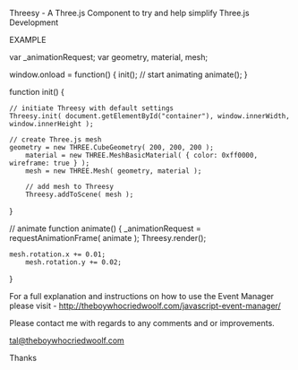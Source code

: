 Threesy - A Three.js Component to try and help simplify Three.js Development

EXAMPLE

var _animationRequest;
var geometry, material, mesh;


window.onload = function()
{
	init();
	// start animating
    	animate();
}


function init()
{
	
	// initiate Threesy with default settings
	Threesy.init( document.getElementById("container"), window.innerWidth, window.innerHeight );
	
	// create Three.js mesh
	geometry = new THREE.CubeGeometry( 200, 200, 200 );
    	material = new THREE.MeshBasicMaterial( { color: 0xff0000, wireframe: true } );
    	mesh = new THREE.Mesh( geometry, material );
    
    	// add mesh to Threesy
    	Threesy.addToScene( mesh );
}

// animate
function animate()
{
	_animationRequest = requestAnimationFrame( animate ); 
	Threesy.render();
	
	mesh.rotation.x += 0.01;
    	mesh.rotation.y += 0.02;
}



For a full explanation and instructions on how to use the Event Manager please visit - http://theboywhocriedwoolf.com/javascript-event-manager/

Please contact me with regards to any comments and or improvements.

tal@theboywhocriedwoolf.com

Thanks